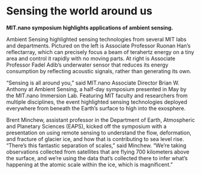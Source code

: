 # Sensing the world around us

**MIT.nano symposium highlights applications of ambient sensing.**

Ambient Sensing highlighted sensing technologies from several MIT labs and departments. Pictured on the left is Associate Professor Ruonan Han’s reflectarray, which can precisely focus a beam of terahertz energy on a tiny area and control it rapidly with no moving parts. At right is Associate Professor Fadel Adib’s underwater sensor that reduces its energy consumption by reflecting acoustic signals, rather than generating its own.

“Sensing is all around you,” said MIT.nano Associate Director Brian W. Anthony at Ambient Sensing, a half-day symposium presented in May by the MIT.nano Immersion Lab. Featuring MIT faculty and researchers from multiple disciplines, the event highlighted sensing technologies deployed everywhere from beneath the Earth’s surface to high into the exosphere.

Brent Minchew, assistant professor in the Department of Earth, Atmospheric and Planetary Sciences (EAPS), kicked off the symposium with a presentation on using remote sensing to understand the flow, deformation, and fracture of glacier ice, and how that is contributing to sea level rise. “There’s this fantastic separation of scales,” said Minchew. “We’re taking observations collected from satellites that are flying 700 kilometers above the surface, and we’re using the data that’s collected there to infer what’s happening at the atomic scale within the ice, which is magnificent.”